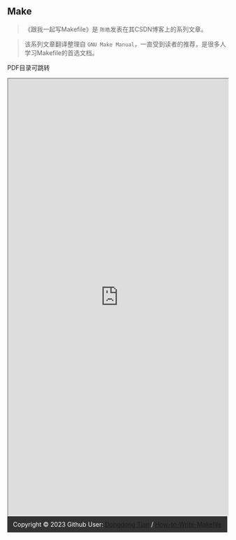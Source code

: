 <h2>Make</h2>

>  《跟我一起写Makefile》是 `陈皓`发表在其CSDN博客上的系列文章。



> 该系列文章翻译整理自 `GNU Make Manual`，一直受到读者的推荐，是很多人学习Makefile的首选文档。



PDF目录可跳转

<iframe src="https://drive.google.com/file/d/1xSS2JFO3zd2N9StvCbJ3nLpyFZgY0BlV/preview?usp=drive_link" width="100%" height="1000"></iframe>










<div style="background-color: #333; 
            color: #fff; 
            text-align: center; 
            padding: 10px 0; 
            font-size: 14px;" >
  Copyright &copy; 2023 Github User: 
  <a href="https://github.com/seisman">Dongdong Tian</a>
  /
  <a href="https://github.com/seisman/how-to-write-makefile">How-to-Write-Makefile</a>
  </div>



